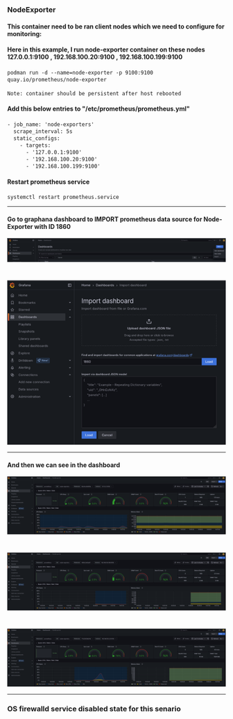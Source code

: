 ### NodeExporter
#### This container need to be ran client nodes which we need to configure for monitoring:
#### Here in this example,  I run node-exporter container on these nodes 127.0.0.1:9100 , 192.168.100.20:9100 , 192.168.100.199:9100
    podman run -d --name=node-exporter -p 9100:9100 quay.io/prometheus/node-exporter

    Note: container should be persistent after host rebooted
    
#### Add this below entries to "/etc/prometheus/prometheus.yml"

    - job_name: 'node-exporters'
      scrape_interval: 5s
      static_configs:
        - targets: 
          - '127.0.0.1:9100'
          - '192.168.100.20:9100'
          - '192.168.100.199:9100'

#### Restart prometheus service
    systemctl restart prometheus.service

---
#### Go to graphana dashboard to IMPORT prometheus data source for Node-Exporter with ID 1860

![Photo](https://github.com/Adrianhein/NodeExporter-cAdvisor/blob/main/images/import.png)
#
![Photo](https://github.com/Adrianhein/NodeExporter-cAdvisor/blob/main/images/1860_for-node-exporter.png)

---
#### And then we can see in the dashboard

![Photo](https://github.com/Adrianhein/NodeExporter-cAdvisor/blob/main/images/127.png)
#
![Photo](https://github.com/Adrianhein/NodeExporter-cAdvisor/blob/main/images/199.png)
#
![Photo](https://github.com/Adrianhein/NodeExporter-cAdvisor/blob/main/images/20.png)

---
### OS firewalld service disabled state for this senario
